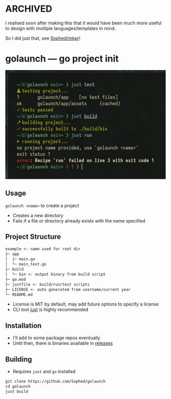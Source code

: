 # ARCHIVED
I realised soon after making this that it would have been much more useful to design with multiple languages/templates in mind.

So I did just that, see [Sophed/mkpr](https://github.com/Sophed/mkpr)!

# golaunch — go project init
![showcase of just recipes](image.png)

## Usage
`golaunch <name>` to create a project
- Creates a new directory
- Fails if a file or directory already exists with the name specified

## Project Structure
```
example <- name used for root dir
├─ app
│  ├─ main.go
│  └─ main_test.go
├─ build
│  └─ bin <- output binary from build script
├─ go.mod
├─ justfile <- build/run/test scripts
├─ LICENSE <- auto generated from username/current year
└─ README.md
```
- License is MIT by default, may add future options to specify a license
- CLI tool [just](https://github.com/casey/just) is highly recommended

## Installation
- I'll add to some package repos eventually
- Until then, there is binaries available in [releases](https://github.com/Sophed/golaunch/releases)

## Building
- Requires `just` and `go` installed
```
git clone https://github.com/Sophed/golaunch
cd golaunch
just build
```
